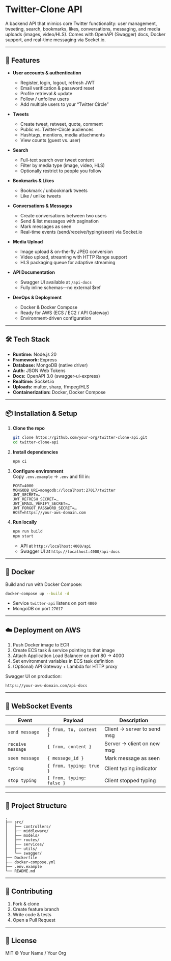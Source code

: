 # Twitter-Clone API

A backend API that mimics core Twitter functionality: user management, tweeting, search, bookmarks, likes, conversations, messaging, and media uploads (images, video/HLS). Comes with OpenAPI (Swagger) docs, Docker support, and real-time messaging via Socket.io.

---

## 🚀 Features

- **User accounts & authentication**

  - Register, login, logout, refresh JWT
  - Email verification & password reset
  - Profile retrieval & update
  - Follow / unfollow users
  - Add multiple users to your “Twitter Circle”

- **Tweets**

  - Create tweet, retweet, quote, comment
  - Public vs. Twitter-Circle audiences
  - Hashtags, mentions, media attachments
  - View counts (guest vs. user)

- **Search**

  - Full-text search over tweet content
  - Filter by media type (image, video, HLS)
  - Optionally restrict to people you follow

- **Bookmarks & Likes**

  - Bookmark / unbookmark tweets
  - Like / unlike tweets

- **Conversations & Messages**

  - Create conversations between two users
  - Send & list messages with pagination
  - Mark messages as seen
  - Real-time events (send/receive/typing/seen) via Socket.io

- **Media Upload**

  - Image upload & on-the-fly JPEG conversion
  - Video upload, streaming with HTTP Range support
  - HLS packaging queue for adaptive streaming

- **API Documentation**

  - Swagger UI available at `/api-docs`
  - Fully inline schemas—no external $ref

- **DevOps & Deployment**
  - Docker & Docker Compose
  - Ready for AWS (ECS / EC2 / API Gateway)
  - Environment-driven configuration

---

## 🛠️ Tech Stack

- **Runtime:** Node.js 20
- **Framework:** Express
- **Database:** MongoDB (native driver)
- **Auth:** JSON Web Tokens
- **Docs:** OpenAPI 3.0 (swagger-ui-express)
- **Realtime:** Socket.io
- **Uploads:** multer, sharp, ffmpeg/HLS
- **Containerization:** Docker, Docker Compose

---

## 📦 Installation & Setup

1. **Clone the repo**

   ```bash
   git clone https://github.com/your-org/twitter-clone-api.git
   cd twitter-clone-api
   ```

2. **Install dependencies**

   ```bash
   npm ci
   ```

3. **Configure environment**  
   Copy `.env.example` → `.env` and fill in:

   ```
   PORT=4000
   MONGODB_URI=mongodb://localhost:27017/twitter
   JWT_SECRET=…
   JWT_REFRESH_SECRET=…
   JWT_EMAIL_VERIFY_SECRET=…
   JWT_FORGOT_PASSWORD_SECRET=…
   HOST=https://your-aws-domain.com
   ```

4. **Run locally**
   ```bash
   npm run build
   npm start
   ```
   - API at `http://localhost:4000/api`
   - Swagger UI at `http://localhost:4000/api-docs`

---

## 🐳 Docker

Build and run with Docker Compose:

```bash
docker-compose up --build -d
```

- Service `twitter-api` listens on port `4000`
- MongoDB on port `27017`

---

## ☁️ Deployment on AWS

1. Push Docker image to ECR
2. Create ECS task & service pointing to that image
3. Attach Application Load Balancer on port 80 → 4000
4. Set environment variables in ECS task definition
5. (Optional) API Gateway + Lambda for HTTP proxy

Swagger UI on production:

```
https://your-aws-domain.com/api-docs
```

---

## 🔌 WebSocket Events

| Event             | Payload                   | Description                 |
| ----------------- | ------------------------- | --------------------------- |
| `send message`    | `{ from, to, content }`   | Client → server to send msg |
| `receive message` | `{ from, content }`       | Server → client on new msg  |
| `seen message`    | `{ message_id }`          | Mark message as seen        |
| `typing`          | `{ from, typing: true }`  | Client typing indicator     |
| `stop typing`     | `{ from, typing: false }` | Client stopped typing       |

---

## 📁 Project Structure

```
.
├── src/
│   ├── controllers/
│   ├── middleware/
│   ├── models/
│   ├── routes/
│   ├── services/
│   ├── utils/
│   └── swagger/
├── Dockerfile
├── docker-compose.yml
├── .env.example
└── README.md
```

---

## 🤝 Contributing

1. Fork & clone
2. Create feature branch
3. Write code & tests
4. Open a Pull Request

---

## 📄 License

MIT © Your Name / Your Org
